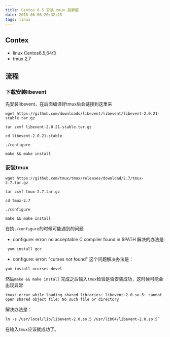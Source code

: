 ```yaml
---
title: Centos 6.5 安装 tmux 最新版
date: 2018-06-06 20:32:15
tags: linux
---
```


## Contex
- linux Centos6.5,64位
- tmux 2.7

<!--more-->

## 流程

### 下载安装libevent

先安装libevent，在后面编译好tmux后会链接到这里来
```
wget https://github.com/downloads/libevent/libevent/libevent-2.0.21-stable.tar.gz

tar zxvf libevent-2.0.21-stable.tar.gz

cd libevent-2.0.21-stable

./configure

make && make install
```

### 安装tmux

```
wget https://github.com/tmux/tmux/releases/download/2.7/tmux-2.7.tar.gz

tar zxvf tmux-2.7.tar.gz

cd tmux-2.7

./configure

make && make install
```

在执`./configure`的时候可能遇到的问题
- configure: error: no acceptable C compiler found in $PATH
解决的办法是:
```
 yum install gcc
```

- configure: error: "curses not found"
这个问题解决办法是：
```
yum install ncurses-devel
```


然后`make && make install` 完成之后输入`tmux`检验是否安装成功，这时候可能会出现异常
```
tmux: error while loading shared libraries: libevent-2.0.so.5: cannot open shared object file: No such file or directory
```

解决办法是：
```
ln -s /usr/local/lib/libevent-2.0.so.5 /usr/lib64/libevent-2.0.so.5`
```


在输入`tmux`应该就成功了。







